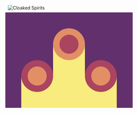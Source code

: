 ![Cloaked Spirits](https://cssbattle.dev/targets/10.png)

<div class="base">
  <div class="pillar">
    <div class="large dark circle">
      <div class="small light circle"></div>
    </div>
  </div>
  <div class="pillar tall"> 
    <div class="large light circle">
      <div class="small dark circle"></div>
    </div>
  </div>
  <div class="pillar">
    <div class="large dark circle">
      <div class="small light circle"></div>
    </div>
  </div>
</div>

<style>
  .base {
    transform: translate(-8px, -8px);
    display:flex;
    align-items:flex-end;
    position: absolute;
    width: 400px;
    height: 300px;
    background: #62306D;
  }
  .pillar {
    transform: translate(50px);
    width:100px;
    height: 100px;
    background: #F7EC7D;
  }
  .dark {
    background: #AA445F;
  }
  .light {
    background: #E38F66;
  }
  .small {
    height: 60px;
    width: 60px;
 	
  }
  .large {
    display:flex;
    justify-content:center;
    align-items:center;
    transform: translate(0px, -50px);
    width: 100px;
    height: 100px;
  }
  .circle {
    border-radius:50%;
  }
  .tall {
    height:200px;
  }
</style>
